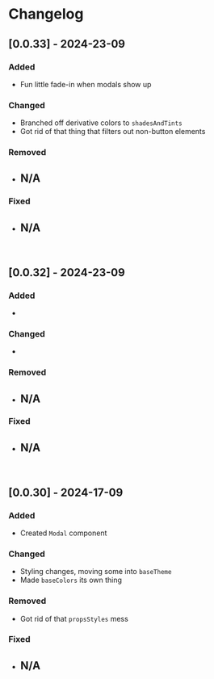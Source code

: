 # Changelog

## [0.0.33] - 2024-23-09

### Added

- Fun little fade-in when modals show up

### Changed

- Branched off derivative colors to `shadesAndTints`
- Got rid of that thing that filters out non-button elements

### Removed

- ## N/A

### Fixed

- ## N/A

<br/>

## [0.0.32] - 2024-23-09

### Added

-

### Changed

-

### Removed

- ## N/A

### Fixed

- ## N/A

<br/>

## [0.0.30] - 2024-17-09

### Added

- Created `Modal` component

### Changed

- Styling changes, moving some into `baseTheme`
- Made `baseColors` its own thing

### Removed

- Got rid of that `propsStyles` mess

### Fixed

- ## N/A

<br/>

